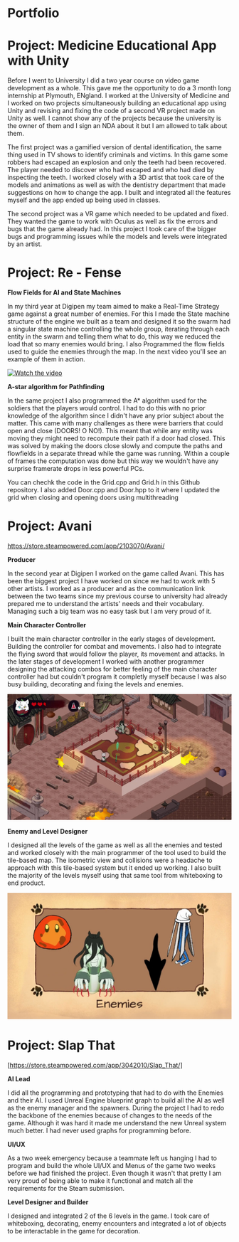 # Portfolio

# Project: Medicine Educational App with Unity

Before I went to University I did a two year course on video game development as a whole. This gave me the opportunity to do a 3 month long internship at Plymouth, ENgland. I worked at the University of Medicine and I worked on two projects simultaneously building an educational app using Unity and revising and fixing the code of a second VR project made on Unity as well. I cannot show any of the projects because the university is the owner of them and I sign an NDA about it but I am allowed to talk about them.

The first project was a gamified version of dental identification, the same thing used in TV shows to identify criminals and victims. In this game some robbers had escaped an explosion and only the teeth had been recovered. The player needed to discover who had escaped and who had died by inspecting the teeth. I worked closely with a 3D artist that took care of the models and animations as well as with the dentistry department that made suggestions on how to change the app. I built and integrated all the features myself and the app ended up being used in classes.

The second project was a VR game which needed to be updated and fixed. They wanted the game to work with Oculus as well as fix the errors and bugs that the game already had. In this project I took care of the bigger bugs and programming issues while the models and levels were integrated by an artist.

# Project: Re - Fense

**Flow Fields for AI and State Machines**

In my third year at Digipen my team aimed to make a Real-Time Strategy game against a great number of enemies. For this I made the State machine structure of the engine we built as a team and designed it so the swarm had a singular state machine controlling the whole group, iterating through each entity in the swarm and telling them what to do, this way we reduced the load that so many enemies would bring. I also Programmed the flow fields used to guide the enemies through the map. In the next video you'll see an example of them in action.

[![Watch the video](https://i.sstatic.net/Vp2cE.png)](https://www.youtube.com/watch?v=zf9TTsdFGqI&ab_channel=DiegoL%C3%B3pezPe%C3%B1a)

**A-star algorithm for Pathfinding**

In the same project I also programmed the A* algorithm used for the soldiers that the players would control. I had to do this with no prior knowledge of the algorithm since I didn't have any prior subject about the matter. This came with many challenges as there were barriers that could open and close (DOORS! O NO!). This meant that while any entity was moving they might need to recompute their path if a door had closed. This was solved by making the doors close slowly and compute the paths and flowfields in a separate thread while the game was running. Within a couple of frames the computation was done but this way we wouldn't have any surprise framerate drops in less powerful PCs.

You can chechk the code in the Grid.cpp and Grid.h in this Github repository. I also added Door.cpp and Door.hpp to it where I updated the grid when closing and opening doors using multithreading


# Project: Avani

https://store.steampowered.com/app/2103070/Avani/

**Producer**

In the second year at Digipen I worked on the game called Avani. This has been the biggest project I have worked on since we had to work with 5 other artists. I worked as a producer and as the communication link between the two teams since my previous course to university had already prepared me to understand the artists' needs and their vocabulary. Managing such a big team was no easy task but I am very proud of it. 

**Main Character Controller**

I built the main character controller in the early stages of development. Building the controller for combat and movements. I also had to integrate the flying sword that would follow the player, its movement and attacks. In the later stages of development I worked with another programmer designing the attacking combos for better feeling of the main character controller had but couldn't program it completly myself because I was also busy building, decorating and fixing the levels and enemies.

![](Avani.jpg)

**Enemy and Level Designer**

I designed all the levels of the game as well as all the enemies and tested and worked closely with the main programmer of the tool used to build the tile-based map. The isometric view and collisions were a headache to approach with this tile-based system but it ended up working. I also built the majority of the levels myself using that same tool from whiteboxing to end product.

![](Avani2.jpg)



# Project: Slap That

[https://store.steampowered.com/app/3042010/Slap_That/]

**AI Lead**

I did all the programming and prototyping that had to do with the Enemies and their AI. I used Unreal Engine blueprint graph to build all the AI as well as the enemy manager and the spawners. During the project I had to redo the backbone of the enemies because of changes to the needs of the game. Although it was hard it made me understand the new Unreal system much better. I had never used graphs for programming before. 

**UI/UX**

As a two week emergency because a teammate left us hanging I had to program and build the whole UI/UX and Menus of the game two weeks before we had finished the project. Even though it wasn't that pretty I am very proud of being able to make it functional and match all the requirements for the Steam submission.

**Level Designer and Builder**

I designed and integrated 2 of the 6 levels in the game. I took care of whiteboxing, decorating, enemy encounters and integrated a lot of objects to be interactable in the game for decoration.


